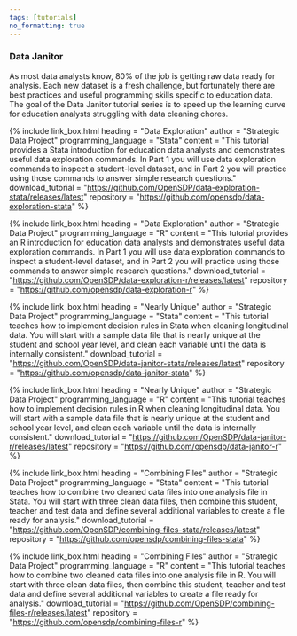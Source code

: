 ```yaml
---
tags: [tutorials]
no_formatting: true
---
```


### Data Janitor
As most data analysts know, 80% of the job is getting raw data ready for analysis. Each new dataset is a fresh challenge, but fortunately there are best practices and useful programming skills specific to education data. The goal of the Data Janitor tutorial series is to speed up the learning curve for education analysts struggling with data cleaning chores.

{% include link_box.html
  heading = "Data Exploration"
  author = "Strategic Data Project"
  programming_language = "Stata"
  content = "This tutorial provides a Stata introduction for education data analysts and demonstrates useful data exploration commands. In Part 1 you will use data exploration commands to inspect a student-level dataset, and in Part 2 you will practice using those commands to answer simple research questions."
  download_tutorial = "https://github.com/OpenSDP/data-exploration-stata/releases/latest"
  repository = "https://github.com/opensdp/data-exploration-stata"
  %}

{% include link_box.html
  heading = "Data Exploration"
  author = "Strategic Data Project"
  programming_language = "R"
  content =  "This tutorial provides an R introduction for education data analysts and demonstrates useful data exploration commands. In Part 1 you will use data exploration commands to inspect a student-level dataset, and in Part 2 you will practice using those commands to answer simple research questions."
  download_tutorial = "https://github.com/OpenSDP/data-exploration-r/releases/latest"
  repository = "https://github.com/opensdp/data-exploration-r"
  %}

{% include link_box.html
  heading = "Nearly Unique"
  author = "Strategic Data Project"
  programming_language = "Stata"
  content = "This tutorial teaches how to implement decision rules in Stata when cleaning longitudinal data. You will start with a sample data file that is nearly unique at the student and school year level, and clean each variable until the data is internally consistent."
  download_tutorial = "https://github.com/OpenSDP/data-janitor-stata/releases/latest"
  repository = "https://github.com/opensdp/data-janitor-stata"
  %}

{% include link_box.html
  heading = "Nearly Unique"
  author = "Strategic Data Project"
  programming_language = "R"
  content =  "This tutorial teaches how to implement decision rules in R when cleaning longitudinal data. You will start with a sample data file that is nearly unique at the student and school year level, and clean each variable until the data is internally consistent."
  download_tutorial = "https://github.com/OpenSDP/data-janitor-r/releases/latest"
  repository = "https://github.com/opensdp/data-janitor-r"
  %}
  
{% include link_box.html
  heading = "Combining Files"
  author = "Strategic Data Project"
  programming_language = "Stata"
  content = "This tutorial teaches how to combine two cleaned data files into one analysis file in Stata. You will start with three clean data files, then combine this student, teacher and test data and define several additional variables to create a file ready for analysis."
  download_tutorial = "https://github.com/OpenSDP/combining-files-stata/releases/latest"
  repository = "https://github.com/opensdp/combining-files-stata"
  %}

{% include link_box.html
  heading = "Combining Files"
  author = "Strategic Data Project"
  programming_language = "R"
  content =  "This tutorial teaches how to combine two cleaned data files into one analysis file in R. You will start with three clean data files, then combine this student, teacher and test data and define several additional variables to create a file ready for analysis."
  download_tutorial = "https://github.com/OpenSDP/combining-files-r/releases/latest"
  repository = "https://github.com/opensdp/combining-files-r"
  %}

